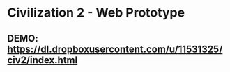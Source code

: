 Civilization 2 - Web Prototype
==============================


DEMO: https://dl.dropboxusercontent.com/u/11531325/civ2/index.html
----
